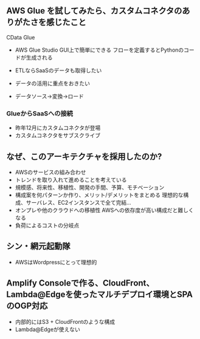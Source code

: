 ## AWS Glue を試してみたら、カスタムコネクタのありがたさを感じたこと
CData Glue
- AWS Glue Studio
GUI上で簡単にできる
フローを定義するとPythonのコードが生成される

- ETLならSaaSのデータも取得したい
- データの活用に重点をおきたい
- データソース→変換→ロード

### GlueからSaaSへの接続
- 昨年12月にカスタムコネクタが登場
- カスタムコネクタをサブスクライブ

## なぜ、このアーキテクチャを採用したのか?
- AWSのサービスの組み合わせ
- トレンドを取り入れて進めることを考えている
- 規模感、将来性、移植性、開発の手間、予算、モチベーション
- 構成案を何パターンか作り、メリット/デメリットをまとめる
理想的な構成、サーバレス、EC2インスタンスで全て完結...
- オンプレや他のクラウドへの移植性
AWSへの依存度が高い構成だと難しくなる
- 負荷によるコストの分岐点

## シン・網元起動隊
- AWSはWordpressにとって理想的

## Amplify Consoleで作る、CloudFront、Lambda@Edgeを使ったマルチデプロイ環境とSPAのOGP対応
- 内部的にはS3 + CloudFrontのような構成
- Lambda@Edgeが使えない
